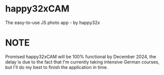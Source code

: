 # happy32xCAM
The easy-to-use JS photo app - by happy32x

# NOTE
Promised happy32xCAM will be 100% functional by December 2024, the delay is due to the fact that I'm currently taking intensive German courses, but I'll do my best to finish the application in time.
